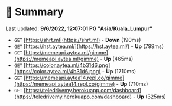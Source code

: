 # 📖 Summary
Last updated: **9/6/2022, 12:07:01 PG "Asia/Kuala_Lumpur"**

- `GET` [https://shrt.ml](https://shrt.ml) - **Down** (190ms)
- `GET` [https://hst.aytea.ml/](https://hst.aytea.ml/) - **Up** (799ms)
- `GET` [https://memeapi.aytea.ml/gimme](https://memeapi.aytea.ml/gimme) - **Up** (465ms)
- `GET` [https://color.aytea.ml/4b31d6.png](https://color.aytea.ml/4b31d6.png) - **Up** (1710ms)
- `GET` [https://memeapi.aytea14.repl.co/gimme](https://memeapi.aytea14.repl.co/gimme) - **Up** (710ms)
- `GET` [https://teledrivemy.herokuapp.com/dashboard](https://teledrivemy.herokuapp.com/dashboard) - **Up** (325ms)
